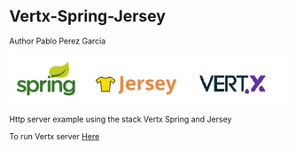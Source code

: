 # Vertx-Spring-Jersey

Author  Pablo Perez Garcia

![My image](src/main/resources/img/logof.png)

Http server example using the stack Vertx Spring and Jersey

To run Vertx server [Here](src/main/java/Runner.java)
